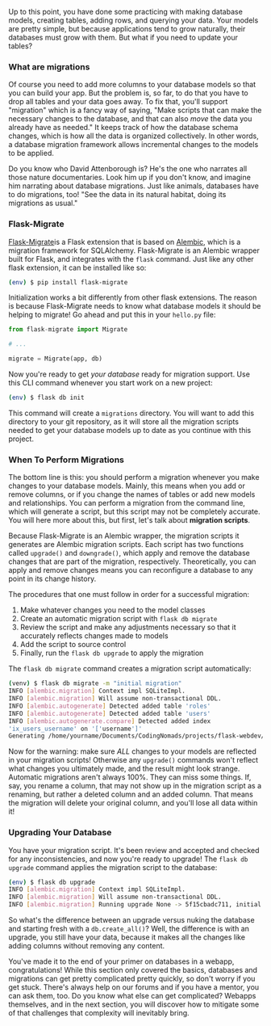 Up to this point, you have done some practicing with making database models, creating tables, adding rows, and querying your data. Your models are pretty simple, but because applications tend to grow naturally, their databases must grow with them. But what if you need to update your tables?

### What are migrations

Of course you need to add more columns to your database models so that you can build your app. But the problem is, so far, to do that you have to drop all tables and your data goes away. To fix that, you'll support "migration" which is a fancy way of saying, "Make scripts that can make the necessary changes to the database, and that can also _move_ the data you already have as needed." It keeps track of how the database schema changes, which is how all the data is organized collectively. In other words, a database migration framework allows incremental changes to the models to be applied.

Do you know who David Attenborough is? He's the one who narrates all those nature documentaries. Look him up if you don't know, and imagine him narrating about database migrations. Just like animals, databases have to do migrations, too! "See the data in its natural habitat, doing its migrations as usual."

### Flask-Migrate

<a href="https://flask-migrate.readthedocs.io/en/latest/" target="_blank">Flask-Migrate</a>is a Flask extension that is based on <a href="https://alembic.sqlalchemy.org/en/latest/" target="_blank">Alembic</a>, which is a migration framework for SQLAlchemy. Flask-Migrate is an Alembic wrapper built for Flask, and integrates with the `flask` command. Just like any other flask extension, it can be installed like so:

```bash
(env) $ pip install flask-migrate
```

Initialization works a bit differently from other flask extensions. The reason is because Flask-Migrate needs to know what database models it should be helping to migrate! Go ahead and put this in your `hello.py` file:

```python
from flask-migrate import Migrate

# ...

migrate = Migrate(app, db)
```

Now you're ready to get *your database* ready for migration support. Use this CLI command whenever you start work on a new project:

```bash
(env) $ flask db init
```

This command will create a `migrations` directory. You will want to add this directory to your git repository, as it will store all the migration scripts needed to get your database models up to date as you continue with this project.

### When To Perform Migrations

The bottom line is this: you should perform a migration whenever you make changes to your database models. Mainly, this means when you add or remove columns, or if you change the names of tables or add new models and relationships. You can perform a migration from the command line, which will generate a script, but this script may not be completely accurate. You will here more about this, but first, let's talk about **migration scripts**.

Because Flask-Migrate is an Alembic wrapper, the migration scripts it generates are Alembic migration scripts. Each script has two functions called `upgrade()` and `downgrade()`, which apply and remove the database changes that are part of the migration, respectively. Theoretically, you can apply and remove changes means you can reconfigure a database to any point in its change history.

The procedures that one must follow in order for a successful migration:

1. Make whatever changes you need to the model classes
2. Create an automatic migration script with `flask db migrate`
3. Review the script and make any adjustments necessary so that it accurately reflects changes made to models
4. Add the script to source control
5. Finally, run the `flask db upgrade` to apply the migration

The `flask db migrate` command creates a migration script automatically:

```bash
(venv) $ flask db migrate -m "initial migration"
INFO [alembic.migration] Context impl SQLiteImpl.
INFO [alembic.migration] Will assume non-transactional DDL.
INFO [alembic.autogenerate] Detected added table 'roles'
INFO [alembic.autogenerate] Detected added table 'users'
INFO [alembic.autogenerate.compare] Detected added index
'ix_users_username' on '['username']'
Generating /home/yourname/Documents/CodingNomads/projects/flask-webdev/5f15cbadc711_initial_migration.py...done
```

Now for the warning: make sure *ALL* changes to your models are reflected in your migration scripts! Otherwise any `upgrade()` commands won't reflect what changes you ultimately made, and the result might look strange. Automatic migrations aren't always 100%. They can miss some things. If, say, you rename a column, that may not show up in the migration script as a renaming, but rather a deleted column and an added column. That means the migration will delete your original column, and you'll lose all data within it!

### Upgrading Your Database

You have your migration script. It's been review and accepted and checked for any inconsistencies, and now you're ready to upgrade! The `flask db upgrade` command applies the migration script to the database:

```bash
(env) $ flask db upgrade
INFO [alembic.migration] Context impl SQLiteImpl.
INFO [alembic.migration] Will assume non-transactional DDL.
INFO [alembic.migration] Running upgrade None -> 5f15cbadc711, initial migration
```

So what's the difference between an upgrade versus nuking the database and starting fresh with a `db.create_all()`? Well, the difference is with an upgrade, you still have your data, because it makes all the changes like adding columns without removing any content.

You've made it to the end of your primer on databases in a webapp, congratulations! While this section only covered the basics, databases and migrations can get pretty complicated pretty quickly, so don't worry if you get stuck. There's always help on our forums and if you have a mentor, you can ask them, too. Do you know what else can get complicated? Webapps themselves, and in the next section, you will discover how to mitigate some of that challenges that complexity will inevitably bring.
